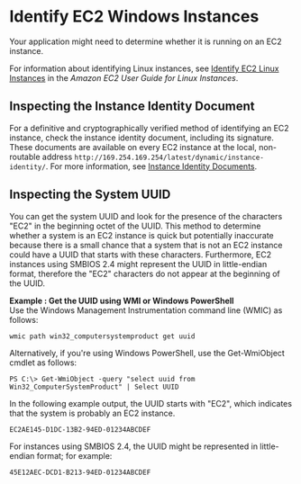 # Identify EC2 Windows Instances<a name="identify_ec2_instances"></a>

Your application might need to determine whether it is running on an EC2 instance\.

For information about identifying Linux instances, see [Identify EC2 Linux Instances](https://docs.aws.amazon.com/AWSEC2/latest/UserGuide/identify_ec2_instances.html) in the *Amazon EC2 User Guide for Linux Instances*\.

## Inspecting the Instance Identity Document<a name="inspect-document"></a>

For a definitive and cryptographically verified method of identifying an EC2 instance, check the instance identity document, including its signature\. These documents are available on every EC2 instance at the local, non\-routable address `http://169.254.169.254/latest/dynamic/instance-identity/`\. For more information, see [Instance Identity Documents](instance-identity-documents.md)\.

## Inspecting the System UUID<a name="inspect-uuid"></a>

You can get the system UUID and look for the presence of the characters "EC2" in the beginning octet of the UUID\. This method to determine whether a system is an EC2 instance is quick but potentially inaccurate because there is a small chance that a system that is not an EC2 instance could have a UUID that starts with these characters\. Furthermore, EC2 instances using SMBIOS 2\.4 might represent the UUID in little\-endian format, therefore the "EC2" characters do not appear at the beginning of the UUID\.

**Example : Get the UUID using WMI or Windows PowerShell**  
Use the Windows Management Instrumentation command line \(WMIC\) as follows:  

```
wmic path win32_computersystemproduct get uuid
```
Alternatively, if you're using Windows PowerShell, use the Get\-WmiObject cmdlet as follows:  

```
PS C:\> Get-WmiObject -query "select uuid from Win32_ComputerSystemProduct" | Select UUID
```
In the following example output, the UUID starts with "EC2", which indicates that the system is probably an EC2 instance\.  

```
EC2AE145-D1DC-13B2-94ED-01234ABCDEF
```
For instances using SMBIOS 2\.4, the UUID might be represented in little\-endian format; for example:  

```
45E12AEC-DCD1-B213-94ED-01234ABCDEF
```